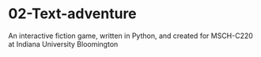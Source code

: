 # 02-Text-adventure
An interactive fiction game, written in Python, and created for MSCH-C220 at Indiana University Bloomington
